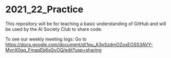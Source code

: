 # 2021_22_Practice
This repository will be for teaching a basic understanding of GitHub and will be used by the AI Society Club to share code.  

To see our weekly meeting logs: Go to https://docs.google.com/document/d/1pu_A3pSzdmOZosEOSS3AVY-MvnX0qq_FmaqEb6sQyOQ/edit?usp=sharing
